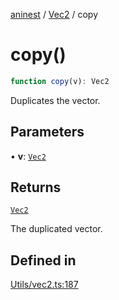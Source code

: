 [aninest](../../index.md) / [Vec2](../index.md) / copy

# copy()

```ts
function copy(v): Vec2
```

Duplicates the vector.

## Parameters

• **v**: [`Vec2`](../type-aliases/Vec2.md)

## Returns

[`Vec2`](../type-aliases/Vec2.md)

The duplicated vector.

## Defined in

[Utils/vec2.ts:187](https://github.com/zphrs/aninest/blob/765f2ede3df887f1f3a3e1391afab09a932de29a/core/src/Utils/vec2.ts#L187)
